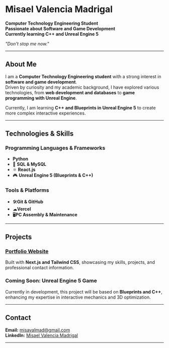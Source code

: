 # Misael Valencia Madrigal  

**Computer Technology Engineering Student**  
**Passionate about Software and Game Development**  
**Currently learning C++ and Unreal Engine 5**  

_"Don't stop me now."_ 

---

## About Me  

I am a **Computer Technology Engineering student** with a strong interest in **software and game development**.  
Driven by curiosity and my academic background, I have explored various technologies, from **web development and databases** to **game programming with Unreal Engine**.  

Currently, I am learning **C++ and Blueprints in Unreal Engine 5** to create more complex interactive experiences.  

---

## Technologies & Skills  

### **Programming Languages & Frameworks**  
- **Python**  
- 💾 **SQL & MySQL**  
- ⚛️ **React.js**  
- 🎮 **Unreal Engine 5 (Blueprints & C++)**  

### **Tools & Platforms**  
- 🛠**Git & GitHub**  
- ☁**Vercel**  
- 🖥**PC Assembly & Maintenance**  

---

## Projects  

### [ Portfolio Website](https://misaelvalencia.vercel.app)  
Built with **Next.js and Tailwind CSS**, showcasing my skills, projects, and professional contact information.  

###  **Coming Soon: Unreal Engine 5 Game**  
Currently in development, this project will be based on **Blueprints and C++**, enhancing my expertise in interactive mechanics and 3D optimization.  

---

##  Contact  

 **Email:** [misavalmad@gmail.com](mailto:misavalmad@gmail.com)  
 **LinkedIn:** [Misael Valencia Madrigal](https://www.linkedin.com/in/misael-valencia-madrigal-444168248/)  

---
